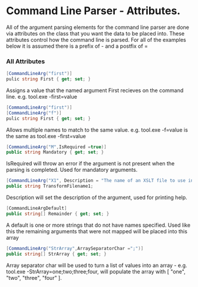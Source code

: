 #  Command Line Parser - Attributes.


All of the argument parsing elements for the command line parser are done via attributes on the class that you want the data to be placed into.  These attributes control how
the command line is parsed. For all of the examples below it is assumed there is a prefix of - and a postfix of =

### All Attributes


```csharp
[CommandLineArg("first")]
pulic string First { get; set; }
```

Assigns a value that the named argument First recieves on the command line.  e.g.  tool.exe -first=value

```csharp
[CommandLineArg("first")]
[CommandLineArg("f")]
pulic string First { get; set; }
```
Allows multiple names to match to the same value.  e.g. tool.exe -f=value is the same as tool.exe -first=value

```csharp
[CommandLineArg("M",IsRequired =true)]
public string Mandatory { get; set; }
```

IsRequired will throw an error if the argument is not present when the parsing is completed.  Used for mandatory arguments.

```csharp
[CommandLineArg("X1", Description = "The name of an XSLT file to use in the transform.")]
public string TransformFilename1;
```
Description will set the description of the argument, used for printing help.  

```csharp
[CommandLineArgDefault]
public string[] Remainder { get; set; }
```

A default is one or more strings that do not have names specified.  Used like this the remaining arguments that were not mapped
will be placed into this array

```csharp
[CommandLineArg("StrArray",ArraySeparatorChar =";")]
public string[] StrArray { get; set; }
```
Array separator char will be used to turn a list of values into an array - e.g. tool.exe -StrArray=one;two;three;four, will populate the array with
[ "one", "two", "three", "four" ].


